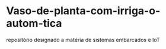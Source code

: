 # Vaso-de-planta-com-irriga-o-autom-tica
repositório designado a matéria de sistemas embarcados e IoT

